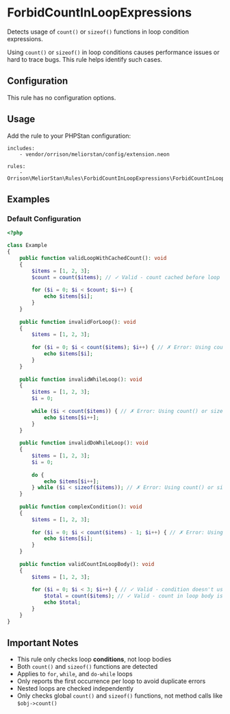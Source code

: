 # ForbidCountInLoopExpressions

Detects usage of `count()` or `sizeof()` functions in loop condition expressions.

Using `count()` or `sizeof()` in loop conditions causes performance issues or hard to trace bugs. This rule helps identify such cases.

## Configuration

This rule has no configuration options.

## Usage

Add the rule to your PHPStan configuration:

```neon
includes:
    - vendor/orrison/meliorstan/config/extension.neon

rules:
    - Orrison\MeliorStan\Rules\ForbidCountInLoopExpressions\ForbidCountInLoopExpressionsRule
```

## Examples

### Default Configuration

```php
<?php

class Example
{
    public function validLoopWithCachedCount(): void
    {
        $items = [1, 2, 3];
        $count = count($items); // ✓ Valid - count cached before loop
        
        for ($i = 0; $i < $count; $i++) {
            echo $items[$i];
        }
    }
    
    public function invalidForLoop(): void
    {
        $items = [1, 2, 3];
        
        for ($i = 0; $i < count($items); $i++) { // ✗ Error: Using count() or sizeof() in loop conditions can causes performance issues or hard to trace bugs.
            echo $items[$i];
        }
    }
    
    public function invalidWhileLoop(): void
    {
        $items = [1, 2, 3];
        $i = 0;
        
        while ($i < count($items)) { // ✗ Error: Using count() or sizeof() in loop conditions can causes performance issues or hard to trace bugs.
            echo $items[$i++];
        }
    }
    
    public function invalidDoWhileLoop(): void
    {
        $items = [1, 2, 3];
        $i = 0;
        
        do {
            echo $items[$i++];
        } while ($i < sizeof($items)); // ✗ Error: Using count() or sizeof() in loop conditions can causes performance issues or hard to trace bugs.
    }
    
    public function complexCondition(): void
    {
        $items = [1, 2, 3];
        
        for ($i = 0; $i < count($items) - 1; $i++) { // ✗ Error: Using count() or sizeof() in loop conditions can causes performance issues or hard to trace bugs.
            echo $items[$i];
        }
    }
    
    public function validCountInLoopBody(): void
    {
        $items = [1, 2, 3];
        
        for ($i = 0; $i < 3; $i++) { // ✓ Valid - condition doesn't use count()
            $total = count($items); // ✓ Valid - count in loop body is not checked
            echo $total;
        }
    }
}
```

## Important Notes

- This rule only checks loop **conditions**, not loop bodies
- Both `count()` and `sizeof()` functions are detected
- Applies to `for`, `while`, and `do-while` loops
- Only reports the first occurrence per loop to avoid duplicate errors
- Nested loops are checked independently
- Only checks global `count()` and `sizeof()` functions, not method calls like `$obj->count()`
